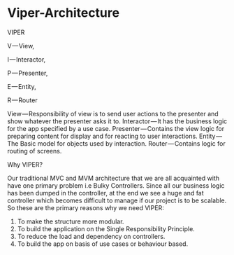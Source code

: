 # Viper-Architecture


VIPER

V — View,

I — Interactor,

P — Presenter,

E — Entity,

R — Router

View — Responsibility of view is to send user actions to the presenter and show whatever the presenter asks it to.
Interactor — It has the business logic for the app specified by a use case.
Presenter — Contains the view logic for preparing content for display and for reacting to user interactions.
Entity — The Basic model for objects used by interaction.
Router — Contains logic for routing of screens.

Why VIPER?

Our traditional MVC and MVM architecture that we are all acquainted with have one primary problem i.e Bulky Controllers. Since all our business logic has been dumped in the controller, at the end we see a huge and fat controller which becomes difficult to manage if our project is to be scalable. So these are the primary reasons why we need VIPER:

1. To make the structure more modular.
2. To build the application on the Single Responsibility Principle.
3. To reduce the load and dependency on controllers.
4. To build the app on basis of use cases or behaviour based.
